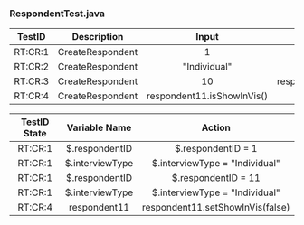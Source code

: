 ### RespondentTest.java

| TestID | Description | Input | Expected Output |
|:---:|:---:|:---:|:---:|
|RT:CR:1|CreateRespondent|1|respondent1.getRespondentID()|
|RT:CR:2|CreateRespondent|"Individual"|respondent1.getInterviewType()|
|RT:CR:3|CreateRespondent|10|respondent11.compareTo(respondent1)|
|RT:CR:4|CreateRespondent|respondent11.isShowInVis()|False|

| TestID State | Variable Name | Action |
|:---:|:---:|:---:|
|RT:CR:1|$.respondentID|$.respondentID = 1|
|RT:CR:1|$.interviewType|$.interviewType = "Individual"|
|RT:CR:1|$.respondentID|$.respondentID = 11|
|RT:CR:1|$.interviewType|$.interviewType = "Individual"|
|RT:CR:4|respondent11|respondent11.setShowInVis(false)|
